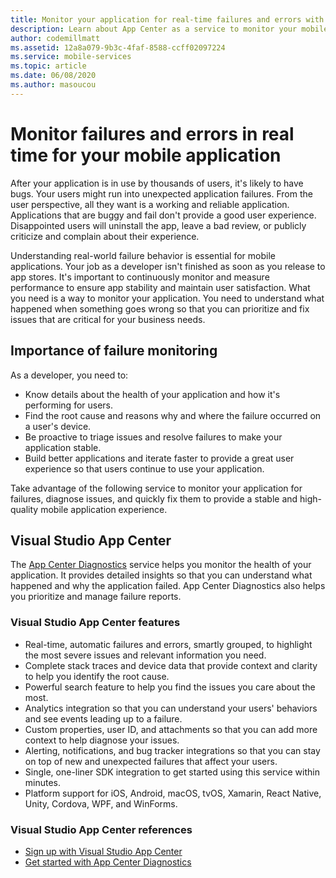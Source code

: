 ```yaml
---
title: Monitor your application for real-time failures and errors with Visual Studio App Center
description: Learn about App Center as a service to monitor your mobile application for failures and errors.
author: codemillmatt
ms.assetid: 12a8a079-9b3c-4faf-8588-ccff02097224
ms.service: mobile-services
ms.topic: article
ms.date: 06/08/2020
ms.author: masoucou
---
```


# Monitor failures and errors in real time for your mobile application

After your application is in use by thousands of users, it's likely to have bugs. Your users might run into unexpected application failures. From the user perspective, all they want is a working and reliable application. Applications that are buggy and fail don't provide a good user experience. Disappointed users will uninstall the app, leave a bad review, or publicly criticize and complain about their experience.

Understanding real-world failure behavior is essential for mobile applications. Your job as a developer isn't finished as soon as you release to app stores. It's important to continuously monitor and measure performance to ensure app stability and maintain user satisfaction. What you need is a way to monitor your application. You need to understand what happened when something goes wrong so that you can prioritize and fix issues that are critical for your business needs.

## Importance of failure monitoring

As a developer, you need to:

- Know details about the health of your application and how it's performing for users.
- Find the root cause and reasons why and where the failure occurred on a user's device.
- Be proactive to triage issues and resolve failures to make your application stable.
- Build better applications and iterate faster to provide a great user experience so that users continue to use your application.

Take advantage of the following service to monitor your application for failures, diagnose issues, and quickly fix them to provide a stable and high-quality mobile application experience.

## Visual Studio App Center

The [App Center Diagnostics](/appcenter/diagnostics/) service helps you monitor the health of your application. It provides detailed insights so that you can understand what happened and why the application failed. App Center Diagnostics also helps you prioritize and manage failure reports.

### Visual Studio App Center features

- Real-time, automatic failures and errors, smartly grouped, to highlight the most severe issues and relevant information you need.
- Complete stack traces and device data that provide context and clarity to help you identify the root cause.
- Powerful search feature to help you find the issues you care about the most.
- Analytics integration so that you can understand your users' behaviors and see events leading up to a failure.
- Custom properties, user ID, and attachments so that you can add more context to help diagnose your issues.
- Alerting, notifications, and bug tracker integrations so that you can stay on top of new and unexpected failures that affect your users.
- Single, one-liner SDK integration to get started using this service within minutes.
- Platform support for iOS, Android, macOS, tvOS, Xamarin, React Native, Unity, Cordova, WPF, and WinForms.

### Visual Studio App Center references

- [Sign up with Visual Studio App Center](https://appcenter.ms/signup?utm_source=Mobile%20Development%20Docs&utm_medium=Azure&utm_campaign=New%20azure%20docs)
- [Get started with App Center Diagnostics](/appcenter/diagnostics/)
